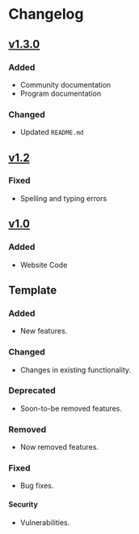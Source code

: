 # Changelog

## [v1.3.0](https://github.com/willtheorangeguy/Snoopy-Landing-Page/releases/tag/v1.3.0)

### Added

- Community documentation
- Program documentation

### Changed

- Updated `README.md`

## [v1.2](https://github.com/willtheorangeguy/Snoopy-Landing-Page/releases/tag/1.2)

### Fixed

- Spelling and typing errors

## [v1.0](https://github.com/willtheorangeguy/Snoopy-Landing-Page/releases/tag/1.0)

### Added

- Website Code

## Template

### Added

- New features.

### Changed

- Changes in existing functionality.

### Deprecated

- Soon-to-be removed features.

### Removed

- Now removed features.

### Fixed

- Bug fixes.

#### Security

- Vulnerabilities.
